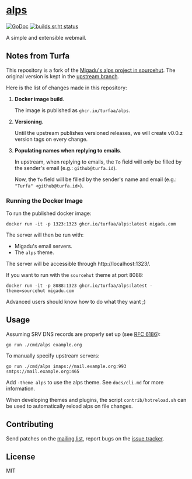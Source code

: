 # [alps]

[![GoDoc](https://godoc.org/git.sr.ht/~migadu/alps?status.svg)](https://godoc.org/git.sr.ht/~migadu/alps)
[![builds.sr.ht status](https://builds.sr.ht/~migadu/alps/commits.svg)](https://builds.sr.ht/~migadu/alps/commits?)

A simple and extensible webmail.

## Notes from Turfa

This repository is a fork of the [Migadu's alps project in sourcehut](https://git.sr.ht/~migadu/alps).
The original version is kept in the [upstream branch](https://github.com/turfaa/alps/tree/upstream).

Here is the list of changes made in this repository:

1. **Docker image build**.

   The image is published as `ghcr.io/turfaa/alps`.

1. **Versioning**.

   Until the upstream publishes versioned releases,
   we will create v0.0.z version tags on every change.

1. **Populating names when replying to emails**.

   In upstream, when replying to emails, the `To` field
   will only be filled by the sender's email (e.g.: `github@turfa.id`).

   Now, the `To` field will be filled by the sender's name and email (e.g.: `"Turfa" <github@turfa.id>`).


### Running the Docker Image

To run the published docker image:

    docker run -it -p 1323:1323 ghcr.io/turfaa/alps:latest migadu.com

The server will then be run with:
- Migadu's email servers.
- The `alps` theme.

The server will be accessible through http://localhost:1323/.

If you want to run with the `sourcehut` theme at port 8088:

    docker run -it -p 8088:1323 ghcr.io/turfaa/alps:latest -theme=sourcehut migadu.com

Advanced users should know how to do what they want ;)

## Usage

Assuming SRV DNS records are properly set up (see [RFC 6186]):

    go run ./cmd/alps example.org

To manually specify upstream servers:

    go run ./cmd/alps imaps://mail.example.org:993 smtps://mail.example.org:465

Add `-theme alps` to use the alps theme. See `docs/cli.md` for more
information.

When developing themes and plugins, the script `contrib/hotreload.sh` can be
used to automatically reload alps on file changes.

## Contributing

Send patches on the [mailing list], report bugs on the [issue tracker].

## License

MIT

[alps]: https://sr.ht/~migadu/alps
[RFC 6186]: https://tools.ietf.org/html/rfc6186
[Go plugin helpers]: https://godoc.org/git.sr.ht/~migadu/alps#GoPlugin
[mailing list]: https://lists.sr.ht/~migadu/alps-devel
[issue tracker]: https://todo.sr.ht/~migadu/alps
